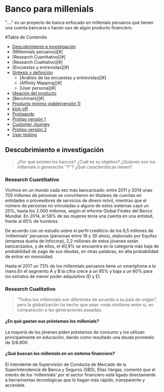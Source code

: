# Banco para millenials
"...." es un proyecto de banca enfocado en millenials peruanos que tienen una cuenta bancaria o hacen uso de algún producto financiero.

#Tabla de Contenido
- [Descubrimiento e investigación](#investigación)
 - [Millennials peruanos][#]
  - [Research Cuantitativo][#]
  - [Research Cualitativo][#]
  - [Encuestas y entrevistas][#]
- [Sintesis y definición](#sintesis)
  - [Análisis de las encuestas y entrevistas][#]  
  - [Affinity Mapping][#]
  - [User persona][#]
- [Ideación del producto](#)
 - [Benchmark][#]
 - [Producto mínimo viable(versión 1)](#)
- [kick-off](#kick-off).
- [Protipando](#)
 - [Protipo versión 1](#)
  - [Customer Journey](#)
 - [Protipo versión 2](#)
- [User testing](#)



## Descubrimiento e investigación
>¿Por qué existen los bancos?
>¿Cuál es su objetivo?
>¿Quienes son los millenials o generación "Y"?
>¿Qué características tienen?

### Research Cuantitativo
Vivimos en un mundo cada vez más bancarizado:
entre 2011 y 2014 unas 700 millones de personas se convirtieron en titulares de cuentas en entidades o proveedores de servicios de dinero móvil, mientras que el número de personas no vinculadas a alguno de estos sistemas cayó un 20%, hasta los 2.000 millones, según el informe Global Findex del Banco Mundial. En 2014, el 58% de las mujeres tenía una cuenta en una entidad, frente al 65% de hombres.

De acuerdo con un estudio sobre el perfil crediticio de los 6,5 millones de ‘millennials’ peruanos (personas entre 18 y 30 años), elaborado por Equifax (empresa dueña de Infocorp), 2,2 millones de estos jóvenes están bancarizados, y de ellos, el 40,9% se encuentra en la categoría más baja de probabilidad de pago de sus deudas, en otras palabras, en alta probabilidad de entrar en morosidad.

Hasta el 2017 un 73% de los millennials peruanos tiene un smartphone a la mano.En el segmento A y B la cifra crece a un 95% y baja a un 60% para los estratos de menor poder adquisitivo (D y E).

### Research Cualitativo
>“Todos los millennials son diferentes de acuerdo a su país de origen”, pero la globalización ha hecho que sean >más similares entre sí, en comparación a las generaciones pasadas.


#### ¿En qué gastan sus préstamos los millenials?
La mayoría de los jóvenes piden préstamos de consumo y los utilizan principalmente en educación, dando como resultado una deuda promedio de S/6.900.

#### ¿Qué buscan los millenials en un sistema financiero?
El intendente de Supervisión de Conducta de Mercado de la Superintendencia de Banca y Seguros (SBS), Elías Vargas, comentó que el interés de los ‘millennials’ por el sector financiero está ligado directamente a herramientas tecnológicas que lo hagan más rápido, transparente y accesible.
